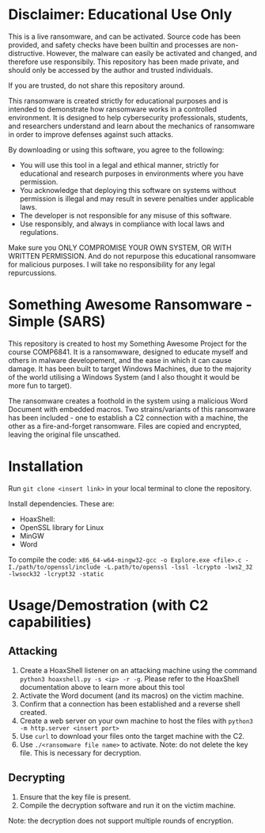 # Disclaimer: Educational Use Only
This is a live ransomware, and can be activated. Source code has been provided, and safety checks have been builtin and processes are non-distructive. However, the malware can easily be activated and changed, and therefore use responsibily. This repository has been made private, and should only be accessed by the author and trusted individuals. 

If you are trusted, do not share this repository around. 

This ransomware is created strictly for educational purposes and is intended to demonstrate how ransomware works in a controlled environment. It is designed to help cybersecurity professionals, students, and researchers understand and learn about the mechanics of ransomware in order to improve defenses against such attacks.

By downloading or using this software, you agree to the following:

- You will use this tool in a legal and ethical manner, strictly for educational and research purposes in environments where you have permission.
- You acknowledge that deploying this software on systems without permission is illegal and may result in severe penalties under applicable laws.
- The developer is not responsible for any misuse of this software.
- Use responsibly, and always in compliance with local laws and regulations.

Make sure you ONLY COMPROMISE YOUR OWN SYSTEM, OR WITH WRITTEN PERMISSION. And do not repurpose this educational ransomware for malicious purposes. I will take no responsibility for any legal repurcussions.

# Something Awesome Ransomware - Simple (SARS)
This repository is created to host my Something Awesome Project for the course COMP6841. It is a ransomwware, designed to educate myself and others in malware developement, and the ease in which it can cause damage. It has been built to target Windows Machines, due to the majority of the world utilising a Windows System (and I also thought it would be more fun to target).

The ransomware creates a foothold in the system using a malicious Word Document with embedded macros. Two strains/variants of this ransomware has been included - one to establish a C2 connection with a machine, the other as a fire-and-forget ransomware. Files are copied and encrypted, leaving the original file unscathed.

# Installation
Run `git clone <insert link>` in your local terminal to clone the repository.

Install dependencies. These are:
- HoaxShell:
- OpenSSL library for Linux
- MinGW
- Word
  
To compile the code: `x86_64-w64-mingw32-gcc -o Explore.exe <file>.c -I./path/to/openssl/include -L.path/to/openssl -lssl -lcrypto -lws2_32 -lwsock32 -lcrypt32 -static`

# Usage/Demostration (with C2 capabilities)
## Attacking
1. Create a HoaxShell listener on an attacking machine using the command `python3 hoaxshell.py -s <ip> -r -g`. Please refer to the HoaxShell documentation above to learn more about this tool
2. Activate the Word document (and its macros) on the victim machine.
3. Confirm that a connection has been established and a reverse shell created.
4. Create a web server on your own machine to host the files with `python3 -m http.server <insert port>`
5. Use `curl` to download your files onto the target machine with the C2.
6. Use `./<ransomware file name>` to activate.
Note: do not delete the key file. This is necessary for decryption.

## Decrypting
1. Ensure that the key file is present.
2. Compile the decryption software and run it on the victim machine.

Note: the decryption does not support multiple rounds of encryption.
